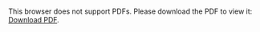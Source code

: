 

<object data="https://github.com/benjihillard/Political-Commetary-Classifier/blob/main/research.pdf" type="application/pdf" width="700px" height="700px">
    <embed src="https://github.com/benjihillard/Political-Commetary-Classifier/blob/main/research.pdf">
        <p>This browser does not support PDFs. Please download the PDF to view it: <a href="https://github.com/benjihillard/Political-Commetary-Classifier/blob/main/research.pdf">Download PDF</a>.</p>
    </embed>
</object>
